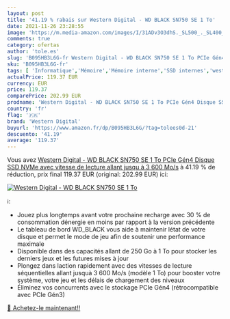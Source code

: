 ```yaml
---
layout: post
title: '41.19 % rabais sur Western Digital - WD BLACK SN750 SE 1 To'
date: 2021-11-26 23:28:55
image: 'https://m.media-amazon.com/images/I/31ADv3O3dhS._SL500_._SL400_.jpg'
comments: true
category: ofertas
author: 'tole.es'
slug: 'B095HB3L6G-fr Western Digital - WD BLACK SN750 SE 1 To PCIe Gén4 Disque...'
sku: 'B095HB3L6G-fr'
tags: [ 'Informatique','Mémoire','Mémoire interne','SSD internes','western digital', ]
actualPrice: 119.37 EUR
currency: EUR
price: 119.37
comparePrice: 202.99 EUR
prodname: 'Western Digital - WD BLACK SN750 SE 1 To PCIe Gén4 Disque SSD NVMe  avec vitesse de lecture allant jusqu à 3 600 Mo/s'
country: 'fr'
flag: '🇫🇷'
brand: 'Western Digital'
buyurl: 'https://www.amazon.fr/dp/B095HB3L6G/?tag=tolees0d-21'
descuento: '41.19'
average: '119.37'
---
```


Vous avez [Western Digital - WD BLACK SN750 SE 1 To PCIe Gén4 Disque SSD NVMe  avec vitesse de lecture allant jusqu à 3 600 Mo/s](https://www.amazon.fr/dp/B095HB3L6G/?tag=tolees0d-21)  à  41.19 % de réduction, prix final  119.37 EUR (original: 202.99 EUR) ici:

[![Western Digital - WD BLACK SN750 SE 1 To](https://m.media-amazon.com/images/I/31ADv3O3dhS._SL500_._SL400_.jpg)](https://www.amazon.fr/dp/B095HB3L6G/?tag=tolees0d-21)

ℹ️:

- Jouez plus longtemps avant votre prochaine recharge avec 30 % de consommation dénergie en moins par rapport à la version précédente
- Le tableau de bord WD_BLACK vous aide à maintenir létat de votre disque et permet le mode de jeu afin de soutenir une performance maximale
- Disponible dans des capacités allant de 250 Go à 1 To pour stocker les derniers jeux et les futures mises à jour
- Plongez dans laction rapidement avec des vitesses de lecture séquentielles allant jusquà 3 600 Mo/s (modèle 1 To) pour booster votre système, votre jeu et les délais de chargement des niveaux
- Éliminez vos concurrents avec le stockage PCIe Gén4 (rétrocompatible avec PCIe Gén3)

[🛒 Achetez-le maintenant!!](https://www.amazon.fr/dp/B095HB3L6G/?tag=tolees0d-21)
